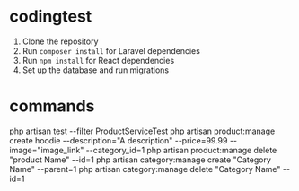 # codingtest

1. Clone the repository
2. Run `composer install` for Laravel dependencies
3. Run `npm install` for React dependencies
4. Set up the database and run migrations

# commands
php artisan test --filter ProductServiceTest
php artisan product:manage create hoodie --description="A description" --price=99.99 --image="image_link" --category_id=1
php artisan product:manage delete "product Name" --id=1
php artisan category:manage create "Category Name" --parent=1
php artisan category:manage delete "Category Name" --id=1

